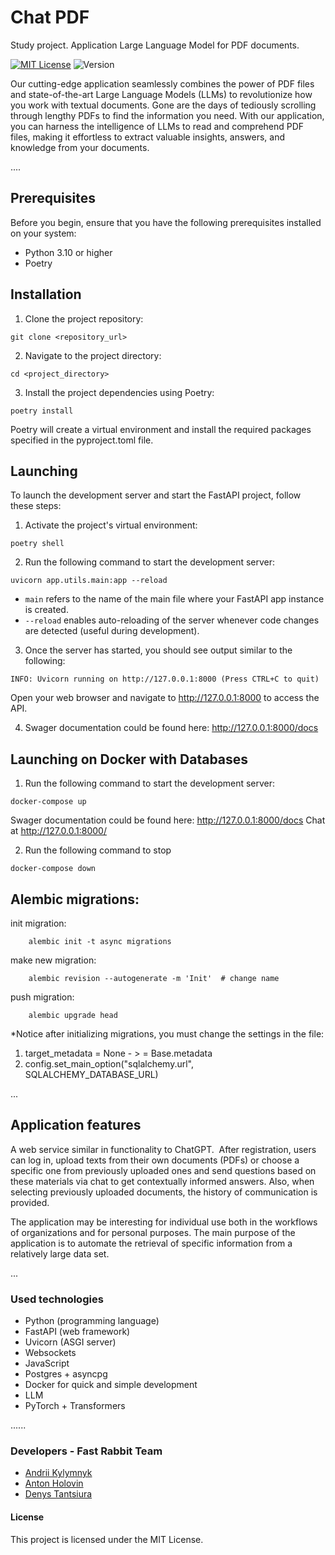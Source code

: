 # Chat PDF
Study project. Application Large Language Model for PDF documents.

[![MIT License](https://img.shields.io/badge/license-MIT-green)](https://github.com/Unfeir/goit_llm/LICENSE)
![Version](https://img.shields.io/badge/version-v0.1.0-green)


Our cutting-edge application seamlessly combines the power of PDF files and state-of-the-art Large Language Models (LLMs) to revolutionize how you work with textual documents.
Gone are the days of tediously scrolling through lengthy PDFs to find the information you need.
With our application, you can harness the intelligence of LLMs to read and comprehend PDF files, making it effortless to extract valuable insights, answers, and knowledge from your documents.
        
....
## Prerequisites
Before you begin, ensure that you have the following prerequisites installed on your system:

- Python 3.10 or higher
- Poetry

## Installation
1. Clone the project repository:
```
git clone <repository_url>
```

2. Navigate to the project directory:
```
cd <project_directory>
```
3. Install the project dependencies using Poetry:
```
poetry install
```
Poetry will create a virtual environment and install the required packages specified in the pyproject.toml file.

## Launching
To launch the development server and start the FastAPI project, follow these steps:

1. Activate the project's virtual environment:
```
poetry shell
```
2. Run the following command to start the development server:
```
uvicorn app.utils.main:app --reload   
```
- ```main``` refers to the name of the main file where your FastAPI app instance is created.
- ```--reload``` enables auto-reloading of the server whenever code changes are detected (useful during development).
3. Once the server has started, you should see output similar to the following:

```
INFO: Uvicorn running on http://127.0.0.1:8000 (Press CTRL+C to quit)
```
Open your web browser and navigate to http://127.0.0.1:8000 to access the API.

4. Swager documentation could be found here: http://127.0.0.1:8000/docs


## Launching on Docker with Databases

1) Run the following command to start the development server:
```
docker-compose up
```
Swager documentation could be found here: http://127.0.0.1:8000/docs
Chat at http://127.0.0.1:8000/

2) Run the following command to stop
```
docker-compose down
```

## Alembic migrations:
init migration:
```
    alembic init -t async migrations
```
make new migration:
```
    alembic revision --autogenerate -m 'Init'  # change name
```
push migration:
```
    alembic upgrade head
```
*Notice after initializing migrations, you must change the settings in the file:
1) target_metadata = None - >  = Base.metadata
2) config.set_main_option("sqlalchemy.url", SQLALCHEMY_DATABASE_URL)


...

## Application features

A web service similar in functionality to ChatGPT. 
 After registration, users can log in, upload texts from their own documents (PDFs) or choose a specific one from previously uploaded ones and send questions based on these materials via chat to get contextually informed answers. Also, when selecting previously uploaded documents, the history of communication is provided.

The application may be interesting for individual use both in the workflows of organizations and for personal purposes. The main purpose of the application is to automate the retrieval of specific information from a relatively large data set.

...


### Used technologies
- Python (programming language)
- FastAPI (web framework)
- Uvicorn (ASGI server)
- Websockets
- JavaScript
- Postgres + asyncpg
- Docker for quick and simple development
- LLM
- PyTorch + Transformers


......


### Developers - Fast Rabbit Team
- [Andrii Kylymnyk](https://github.com/theneonwhale)
- [Anton Holovin](https://github.com/Unfeir)
- [Denys Tantsiura](https://github.com/DenysTantsiura)

#### License
This project is licensed under the MIT License.
